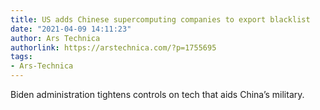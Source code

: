 ```yaml
---
title: US adds Chinese supercomputing companies to export blacklist
date: "2021-04-09 14:11:23"
author: Ars Technica
authorlink: https://arstechnica.com/?p=1755695
tags:
- Ars-Technica
---
```

Biden administration tightens controls on tech that aids China’s military.